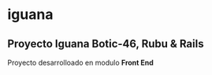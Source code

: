 # iguana
## Proyecto Iguana Botic-46, Rubu & Rails

Proyecto desarrolloado en modulo **Front End**

[Talento Digital]: (https://inforcap.desafiolab.com/)
